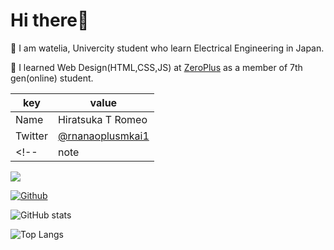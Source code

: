 # Hi there👋

🏫 I am watelia, Univercity student who learn Electrical Engineering in Japan.

🌱 I learned Web Design(HTML,CSS,JS) at [ZeroPlus](https://zero-plus.io/) as a member of 7th gen(online) student.

|  key  |  value  |
| ---- | ---- |
|  Name  |  Hiratsuka T Romeo  |
|  Twitter  |  [@rnanaoplusmkai1](https://twitter.com/rnanaoplusmkai1)  | 
<!-- |  note  |  [@yagi_eng](https://note.com/yagi_eng) |-->

![](https://visitor-badge.laobi.icu/badge?page_id=watelia.watelia)

[![Github](https://img.shields.io/github/followers/watelia?label=Follow&style=social)](https://github.com/watelia)


![GitHub stats](https://github-readme-stats.vercel.app/api?username=watelia&show_icons=true&theme=tokyonight)

![Top Langs](https://github-readme-stats.vercel.app/api/top-langs/?username=watelia&theme=tokyonight)
